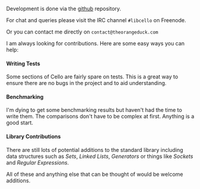 
Development is done via the [github](https://github.com/orangeduck/libCello) repository.

For chat and queries please visit the IRC channel `#libcello` on Freenode. 

Or you can contact me directly on `contact@theorangeduck.com`

I am always looking for contributions. Here are some easy ways you can help:


#### Writing Tests

Some sections of Cello are fairly spare on tests. This is a great way to ensure there are no bugs in the project and to aid understanding.


#### Benchmarking

I'm dying to get some benchmarking results but haven't had the time to write them. The comparisons don't have to be complex at first. Anything is a good start.


#### Library Contributions

There are still lots of potential additions to the standard library including data structures such as _Sets_, _Linked Lists_, _Generators_ or things like _Sockets_ and _Regular Expressions_.

All of these and anything else that can be thought of would be welcome additions.